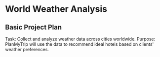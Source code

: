 # World Weather Analysis

## Basic Project Plan

Task: Collect and analyze weather data across cities worldwide.
Purpose: PlanMyTrip will use the data to recommend ideal hotels based on clients' weather preferences.
